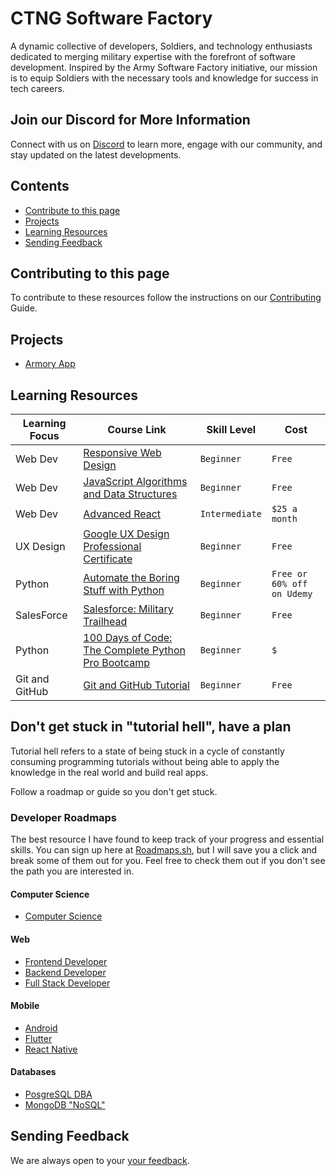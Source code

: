 # CTNG Software Factory

 A dynamic collective of developers, Soldiers, and technology enthusiasts dedicated to merging military expertise with the forefront of software development. Inspired by the Army Software Factory initiative, our mission is to equip Soldiers with the necessary tools and knowledge for success in tech careers.

## Join our Discord for More Information
Connect with us on [Discord](https://discord.gg/CutXG4DY) to learn more, engage with our community, and stay updated on the latest developments.

## Contents

- [Contribute to this page](#contributing-to-this-page)
- [Projects](#projects)
- [Learning Resources](#learning-resources)
- [Sending Feedback](#sending-feedback)

## Contributing to this page

To contribute to these resources follow the instructions on our [Contributing](https://github.com/gamma-gun/ctng_swf/blob/main/CONTRIBUTING.md#book-code-of-conduct) Guide.

## Projects

- [Armory App](https://github.com/gamma-gun/armory)

## Learning Resources  

Learning Focus | Course Link | Skill Level | Cost 
--- | --- | --- | ---
Web Dev |[Responsive Web Design](https://www.freecodecamp.org/learn/2022/responsive-web-design/) | `Beginner` | `Free`
Web Dev |[JavaScript Algorithms and Data Structures](https://www.freecodecamp.org/learn/javascript-algorithms-and-data-structures-v8/) | `Beginner` | `Free`
Web Dev | [Advanced React](https://scrimba.com/learn/react) | `Intermediate` | `$25 a month`
UX Design | [Google UX Design Professional Certificate](https://www.coursera.org/professional-certificates/google-ux-design?) | `Beginner` | `Free`
Python | [Automate the Boring Stuff with Python](https://automatetheboringstuff.com/) | `Beginner` | `Free or 60% off on Udemy`
SalesForce | [Salesforce: Military Trailhead ](https://veterans.my.site.com/s/) | `Beginner` | `Free`
Python | [100 Days of Code: The Complete Python Pro Bootcamp](https://www.udemy.com/course/100-days-of-code/?couponCode=ST15MT31224) | `Beginner` | `$`
Git and GitHub | [Git and GitHub Tutorial](https://www.freecodecamp.org/news/git-and-github-for-beginners/) | `Beginner` | `Free` 


## Don't get stuck in "tutorial hell", have a plan

Tutorial hell refers to a state of being stuck in a cycle of constantly consuming programming tutorials without being able to apply the knowledge in the real world and build real apps.

Follow a roadmap or guide so you don't get stuck.

### Developer Roadmaps

The best resource I have found to keep track of your progress and essential skills. You can sign up here at [Roadmaps.sh](https://roadmap.sh/), but I will save you a click and break some of them out for you. Feel free to check them out if you don't see the path you are interested in.

#### Computer Science

- [Computer Science](https://roadmap.sh/computer-science)

#### Web

- [Frontend Developer](https://roadmap.sh/frontend)
- [Backend Developer](https://roadmap.sh/backend)
- [Full Stack Developer](https://roadmap.sh/full-stack)

#### Mobile

- [Android](https://roadmap.sh/android)
- [Flutter](https://roadmap.sh/technical-writer)
- [React Native](https://roadmap.sh/react-native)

#### Databases 

- [PosgreSQL DBA](https://roadmap.sh/postgresql-dba)
- [MongoDB "NoSQL"](https://roadmap.sh/mongodb)

## Sending Feedback

We are always open to your [your feedback](https://github.com/gamma-gun/ctng_swf/issues).